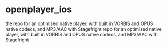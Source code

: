 openplayer_ios
===============

the repo for an optimised native player, with built in VORBIS and OPUS native codecs, and MP3/AAC with Stagefright repo for an optimised native player, with built in VORBIS and OPUS native codecs, and MP3/AAC with Stagefright
